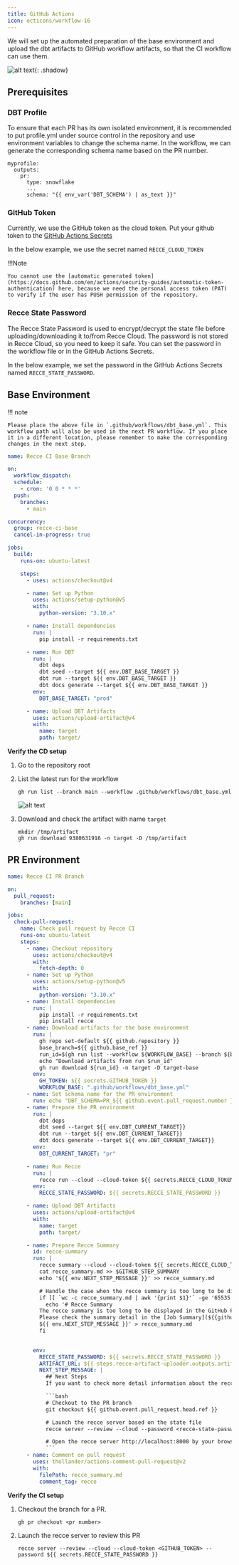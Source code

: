 ```yaml
---
title: GitHub Actions
icon: octicons/workflow-16
---
```


We will set up the automated preparation of the base environment and upload the dbt artifacts to GitHub workflow artifacts, so that the CI workflow can use them.

![alt text](../../assets/images/recce-cloud/setup-architecture.png){: .shadow}

## Prerequisites

### DBT Profile

To ensure that each PR has its own isolated environment, it is recommended to put profile.yml under source control in the repository and use environment variables to change the schema name. In the workflow, we can generate the corresponding schema name based on the PR number.

```
myprofile:
  outputs:
    pr:
      type: snowflake
      ...
      schema: "{{ env_var('DBT_SCHEMA') | as_text }}"      
```

### GitHub Token

Currently, we use the GitHub token as the cloud token. Put your github token to the [GitHub Actions Secrets](https://docs.github.com/en/actions/security-guides/using-secrets-in-github-actions)

In the below example, we use the secret named `RECCE_CLOUD_TOKEN`


!!!Note

    You cannot use the [automatic generated token](https://docs.github.com/en/actions/security-guides/automatic-token-authentication) here, because we need the personal access token (PAT) to verify if the user has PUSH permission of the repository.

### Recce State Password

The Recce State Password is used to encrypt/decrypt the state file before uploading/downloading it to/from Recce Cloud. The password is not stored in Recce Cloud, so you need to keep it safe. You can set the password in the workflow file or in the GitHub Actions Secrets. 

In the below example, we set the password in the GitHub Actions Secrets named `RECCE_STATE_PASSWORD`.


## Base Environment
!!! note

    Please place the above file in `.github/workflows/dbt_base.yml`. This workflow path will also be used in the next PR workflow. If you place it in a different location, please remember to make the corresponding changes in the next step.

```yaml
name: Recce CI Base Branch

on:
  workflow_dispatch:
  schedule:
    - cron: '0 0 * * *'  
  push:
    branches:
      - main      

concurrency:
  group: recce-ci-base
  cancel-in-progress: true

jobs:
  build:
    runs-on: ubuntu-latest

    steps:
      - uses: actions/checkout@v4

      - name: Set up Python
        uses: actions/setup-python@v5
        with:
          python-version: "3.10.x"

      - name: Install dependencies
        run: |
          pip install -r requirements.txt

      - name: Run DBT
        run: |
          dbt deps
          dbt seed --target ${{ env.DBT_BASE_TARGET }}
          dbt run --target ${{ env.DBT_BASE_TARGET }}
          dbt docs generate --target ${{ env.DBT_BASE_TARGET }}
        env:
          DBT_BASE_TARGET: "prod"

      - name: Upload DBT Artifacts
        uses: actions/upload-artifact@v4
        with:
          name: target
          path: target/
```

**Verify the CD setup**

1. Go to the repository root
1. List the latest run for the workflow
   ```
   gh run list --branch main --workflow .github/workflows/dbt_base.yml
   ```
   ![alt text](../../assets/images/recce-cloud/setup-run-base.png)

1. Download and check the artifact with name `target`
   ```
   mkdir /tmp/artifact
   gh run download 9380631916 -n target -D /tmp/artifact    
   ```


## PR Environment

````yaml
name: Recce CI PR Branch

on:
  pull_request:
    branches: [main]

jobs:
  check-pull-request:
    name: Check pull request by Recce CI
    runs-on: ubuntu-latest
    steps:
      - name: Checkout repository
        uses: actions/checkout@v4
        with:
          fetch-depth: 0
      - name: Set up Python
        uses: actions/setup-python@v5
        with:
          python-version: "3.10.x"
      - name: Install dependencies
        run: |
          pip install -r requirements.txt
          pip install recce
      - name: Download artifacts for the base environment
        run: |
          gh repo set-default ${{ github.repository }}
          base_branch=${{ github.base_ref }}
          run_id=$(gh run list --workflow ${WORKFLOW_BASE} --branch ${base_branch} --status success --limit 1 --json databaseId --jq '.[0].databaseId')
          echo "Download artifacts from run $run_id"
          gh run download ${run_id} -n target -D target-base
        env:
          GH_TOKEN: ${{ secrets.GITHUB_TOKEN }}
          WORKFLOW_BASE: ".github/workflows/dbt_base.yml"
      - name: Set schema name for the PR environment
        run: echo "DBT_SCHEMA=PR_${{ github.event.pull_request.number }}" >> $GITHUB_ENV          
      - name: Prepare the PR environment
        run: |
          dbt deps
          dbt seed --target ${{ env.DBT_CURRENT_TARGET}}
          dbt run --target ${{ env.DBT_CURRENT_TARGET}}
          dbt docs generate --target ${{ env.DBT_CURRENT_TARGET}}
        env:
          DBT_CURRENT_TARGET: "pr"

      - name: Run Recce
        run: |
          recce run --cloud --cloud-token ${{ secrets.RECCE_CLOUD_TOKEN }}
        env:
          RECCE_STATE_PASSWORD: ${{ secrets.RECCE_STATE_PASSWORD }}

      - name: Upload DBT Artifacts
        uses: actions/upload-artifact@v4
        with:
          name: target
          path: target/

      - name: Prepare Recce Summary
        id: recce-summary
        run: |
          recce summary --cloud --cloud-token ${{ secrets.RECCE_CLOUD_TOKEN }} > recce_summary.md
          cat recce_summary.md >> $GITHUB_STEP_SUMMARY
          echo '${{ env.NEXT_STEP_MESSAGE }}' >> recce_summary.md

          # Handle the case when the recce summary is too long to be displayed in the GitHub PR comment
          if [[ `wc -c recce_summary.md | awk '{print $1}'` -ge '65535' ]]; then
            echo '# Recce Summary
          The recce summary is too long to be displayed in the GitHub PR comment.
          Please check the summary detail in the [Job Summary](${{github.server_url}}/${{github.repository}}/actions/runs/${{github.run_id}}) page.
          ${{ env.NEXT_STEP_MESSAGE }}' > recce_summary.md
          fi
          

        env:
          RECCE_STATE_PASSWORD: ${{ secrets.RECCE_STATE_PASSWORD }}
          ARTIFACT_URL: ${{ steps.recce-artifact-uploader.outputs.artifact-url }}
          NEXT_STEP_MESSAGE: |
            ## Next Steps          
            If you want to check more detail information about the recce result, please follow this instruction

            ```bash
            # Checkout to the PR branch
            git checkout ${{ github.event.pull_request.head.ref }}

            # Launch the recce server based on the state file
            recce server --review --cloud --password <recce-state-password>

            # Open the recce server http://localhost:8000 by your browser
            ```
      - name: Comment on pull request
        uses: thollander/actions-comment-pull-request@v2
        with:
          filePath: recce_summary.md
          comment_tag: recce
````


**Verify the CI setup**

1. Checkout the branch for a PR.
    ```
    gh pr checkout <pr number>
    ```

1. Launch the recce server to review this PR
    ```
    recce server --review --cloud --cloud-token <GITHUB_TOKEN> --password ${{ secrets.RECCE_STATE_PASSWORD }}
    ```